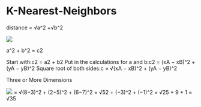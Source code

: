 # K-Nearest-Neighbors

distance = √a^2 +√b^2 

<img src="https://www.mathsisfun.com/algebra/images/dist-2-points-b.gif"/>

a^2 + b^2 = c2


Start with:c2 = a2 + b2
Put in the calculations for a and b:c2 = (xA − xB)^2 + (yA − yB)^2
Square root of both sides:c = √(xA − xB)^2 + (yA − yB)^2

Three or More Dimensions

<img src="https://www.mathsisfun.com/algebra/images/dist-2-points-3d.svg"/>
 = √(8−3)^2 + (2−5)^2 + (6−7)^2
  = √52 + (−3)^2 + (−1)^2
  = √25 + 9 + 1
  = √35


